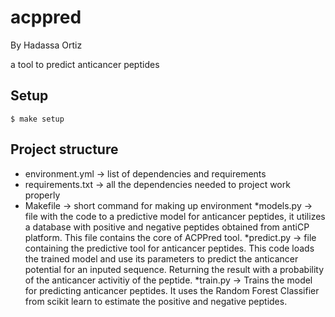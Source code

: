 # acppred

By Hadassa Ortiz

a tool to predict anticancer peptides

## Setup

```
$ make setup
```
## Project structure
* environment.yml -> list of dependencies and requirements
* requirements.txt -> all the dependencies needed to project work properly
* Makefile -> short command for making up environment
*models.py -> file with the code to a predictive model for anticancer peptides, it utilizes a database with positive and negative peptides obtained from antiCP platform. This file contains the core of ACPPred tool.
*predict.py -> file containing the predictive tool for anticancer peptides. This code loads the trained model and use its parameters to predict the anticancer potential for an inputed sequence. Returning the result with a probability of the anticancer activitiy of the peptide.
*train.py -> Trains the model for predicting anticancer peptides. It uses the Random Forest Classifier from scikit learn to estimate the positive and negative peptides.
